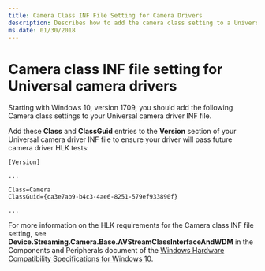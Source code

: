 ```yaml
---
title: Camera Class INF File Setting for Camera Drivers
description: Describes how to add the camera class setting to a Universal camera driver INF file.
ms.date: 01/30/2018
---
```


# Camera class INF file setting for Universal camera drivers

Starting with Windows 10, version 1709, you should add the following Camera class settings to your Universal camera driver INF file.

Add these **Class** and **ClassGuid** entries to the **Version** section of your Universal camera driver INF file to ensure your driver will pass future camera driver HLK tests:

```INF
[Version]

...

Class=Camera
ClassGuid={ca3e7ab9-b4c3-4ae6-8251-579ef933890f}

...
```

For more information on the HLK requirements for the Camera class INF file setting, see **Device.Streaming.Camera.Base.AVStreamClassInterfaceAndWDM** in the Components and Peripherals document of the [Windows Hardware Compatibility Specifications for Windows 10](/windows-hardware/design/compatibility/whcp-specifications-policies).

